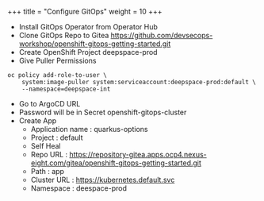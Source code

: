 +++
title = "Configure GitOps"
weight = 10
+++

- Install GitOps Operator from Operator Hub
- Clone GitOps Repo to Gitea
 https://github.com/devsecops-workshop/openshift-gitops-getting-started.git
- Create OpenShift Project deepspace-prod
- Give Puller Permissions
```
oc policy add-role-to-user \
    system:image-puller system:serviceaccount:deepspace-prod:default \
    --namespace=deepspace-int
```
- Go to ArgoCD URL
- Password will be in Secret openshift-gitops-cluster
- Create App
  - Application name : quarkus-options
  - Project : default
  - Self Heal
  - Repo URL : https://repository-gitea.apps.ocp4.nexus-eight.com/gitea/openshift-gitops-getting-started.git
  - Path : app
  - Cluster URL : https://kubernetes.default.svc
  - Namespace : deespace-prod
